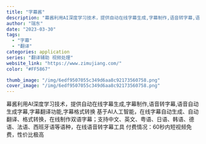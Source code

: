 ```yaml
---
title: "字幕酱"
description: "幕酱利用AI深度学习技术，提供自动在线字幕生成,字幕制作,语音转字幕,语音自动生成字幕,字幕翻译功能,字幕格式转换 基于"
author: "瑞东"
date: "2023-03-30"
tags:
  - "字幕"
  - "翻译"
categories: application
series: "翻译辅助 视频处理"
website_link: "https://www.zimujiang.com/"
color: "#FF5867"

thumb_image: "/img/6edf9507055c349d6aa8c92173560758.png"
cover_image: "/img/6edf9507055c349d6aa8c92173560758.png"
---
```


幕酱利用AI深度学习技术，提供自动在线字幕生成,字幕制作,语音转字幕,语音自动生成字幕,字幕翻译功能,字幕格式转换 基于AI人工智能，在线字幕自动生成、自动翻译、格式转换，在线制作双语字幕；支持中文、英文、粤语、日语、韩语、德语、法语、西班牙语等语种，在线语音转字幕工具 付费情况：60秒内短视频免费，性价比极高
